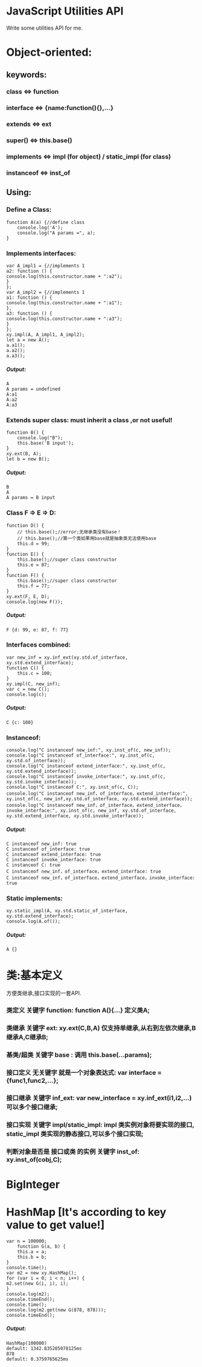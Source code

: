 # JavaScript Utilities API
Write some utilities API for me.


# Object-oriented:
## keywords:
### class <=> function
### interface <=> {name:function(){},...}
### extends <=> ext  
### super() <=> this.base()
### implements <=> impl (for object) / static_impl (for class)
### instanceof <=> inst_of


## Using:
### Define a Class:

    function A(a) {//define class
        console.log('A');
        console.log("A params =", a);
    }

### Implements interfaces:

    var A_impl1 = {//implements 1
    a2: function () {
    console.log(this.constructor.name + ":a2");
    }
    };
    var A_impl2 = {//implements 1
    a1: function () {
    console.log(this.constructor.name + ":a1");
    },
    a3: function () {
    console.log(this.constructor.name + ":a3");
    }
    };
    xy.impl(A, A_impl1, A_impl2);
	let a = new A();
    a.a1();
    a.a2();
    a.a3();

##### Output:

	A
	A params = undefined
	A:a1
	A:a2
	A:a3

### Extends super class: must inherit a class ,or not useful!

	function B() {
        console.log("B");
        this.base('B input');
    }   
    xy.ext(B, A);
    let b = new B();
	
##### Output:

	B
	A
	A params = B input
	
### Class F => E => D:

	function D() {
        // this.base();//error;无继承类没有base！
        // this.base();//第一个类如果用base就是抽象类无法使用base
        this.d = 99;
    }
    function E() {
        this.base();//super class constructor
        this.e = 87;
    }
    function F() {
        this.base();//super class constructor
        this.f = 77;
    }
    xy.ext(F, E, D);   
    console.log(new F());
	
##### Output:

	F {d: 99, e: 87, f: 77}
	
### Interfaces combined:

	var new_inf = xy.inf_ext(xy.std.of_interface, xy.std.extend_interface);
    function C() {
        this.c = 100;
    }
    xy.impl(C, new_inf);
    var c = new C();
    console.log(c);
	
##### Output:

	C {c: 100}
	
### Instanceof:

    console.log("C instanceof new_inf:", xy.inst_of(c, new_inf));
    console.log("C instanceof of_interface:", xy.inst_of(c, xy.std.of_interface));
    console.log("C instanceof extend_interface:", xy.inst_of(c, xy.std.extend_interface));
    console.log("C instanceof invoke_interface:", xy.inst_of(c, xy.std.invoke_interface));
    console.log("C instanceof C:", xy.inst_of(c, C));
    console.log("C instanceof new_inf，of_interface，extend_interface:", xy.inst_of(c, new_inf,xy.std.of_interface, xy.std.extend_interface));
    console.log("C instanceof new_inf，of_interface，extend_interface，invoke_interface:", xy.inst_of(c, new_inf, xy.std.of_interface, xy.std.extend_interface, xy.std.invoke_interface));
	
##### Output:

	C instanceof new_inf: true
	C instanceof of_interface: true
	C instanceof extend_interface: true
	C instanceof invoke_interface: true
	C instanceof C: true
	C instanceof new_inf，of_interface，extend_interface: true
	C instanceof new_inf，of_interface，extend_interface，invoke_interface: true
	
### Static implements:

	xy.static_impl(A, xy.std.static_of_interface, xy.std.extend_interface);
	console.log(A.of());
	
##### Output:

	A {}

# 类:基本定义
方便类继承,接口实现的一套API.
### 类定义 关键字 function: function A(){...} 定义类A;
### 类继承 关键字 ext: xy.ext(C,B,A)  仅支持单继承,从右到左依次继承,B继承A,C继承B;
### 基类/超类 关键字 base : 调用 this.base(...params);
### 接口定义 无关键字 就是一个对象表达式: var interface = {func1,func2,...};
### 接口继承 关键字 inf_ext: var new_interface = xy.inf_ext(i1,i2,...) 可以多个接口继承;
### 接口实现 关键字 impl/static_impl: impl 类实例对象将要实现的接口, static_impl 类实现的静态接口,可以多个接口实现;
### 判断对象是否是 接口或类 的实例 关键字 inst_of: xy.inst_of(cobj,C);

# BigInteger



# HashMap [It's according to key value to get value!]

    var n = 100000;
        function G(a, b) {
        this.a = a;
        this.b = b;
    }
    console.time();
    var m2 = new xy.HashMap();
    for (var i = 0; i < n; i++) {
    m2.set(new G(i, i), i);
    }
    console.log(m2);
    console.timeEnd();
    console.time();
    console.log(m2.get(new G(878, 878)));
    console.timeEnd();

##### Output:

    HashMap(100000) 
    default: 1342.835205078125ms
    878
    default: 0.3759765625ms
